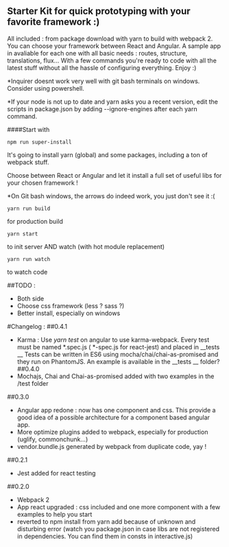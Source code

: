 ## Starter Kit for quick prototyping with your favorite framework :)
All included : from package download with yarn to build with webpack 2.
You can choose your framework between React and Angular. A sample app in avaliable for each one with all basic needs : routes, structure, translations, flux...
With a few commands you're ready to code with all the latest stuff without all the hassle of configuring everything.
Enjoy :)

*Inquirer doesnt work very well with git bash terminals on windows. Consider using powershell.

*If your node is not up to date and yarn asks you a recent version, edit the scripts in package.json by adding --ignore-engines after each yarn command.

####Start with
```
npm run super-install
```

It's going to install yarn (global) and some packages, including a ton of webpack stuff.

Choose between React or Angular and let it install a full set of useful libs for your chosen framework !

*On Git bash windows, the arrows do indeed work, you just don't see it :(

```
yarn run build
```
for production build

```
yarn start
```
to init server AND watch (with hot module replacement)

```
yarn run watch
```
to watch code

##TODO :
- Both side
- Choose css framework (less ? sass ?)
- Better install, especially on windows


#Changelog :
##0.4.1
- Karma : Use *yarn test* on angular to use karma-webpack. Every test must be named *.spec.js ( *-spec.js for react-jest) and placed in __tests __
Tests can be written in ES6 using mocha/chai/chai-as-promised and they run on PhantomJS. An example is available in the __tests __ folder?
##0.4.0
- Mochajs, Chai and Chai-as-promised added with two examples in the /test folder

##0.3.0
- Angular app redone : now has one component and css. This provide a good idea of a possible architecture for a component based angular app.
- More optimize plugins added to webpack, especially for production (uglify, commonchunk...)
- vendor.bundle.js generated by webpack from duplicate code, yay !

##0.2.1
- Jest added for react testing

##0.2.0
- Webpack 2
- App react upgraded : css included and one more component with a few examples to help you start
- reverted to npm install from yarn add because of unknown and disturbing error (watch you package.json in case libs are not registered in dependencies. You can find them in consts in interactive.js)
